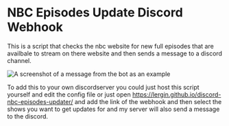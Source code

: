 # NBC Episodes Update Discord Webhook

This is a script that checks the nbc website for new full episodes that are availbale to stream on there website and then sends a message to a discord channel.

![A screenshot of a message from the bot as an example](https://i.imgur.com/mfwiY9F.png)

To add this to your own discordserver you could just host this script yourself and edit the config file or just open https://lergin.github.io/discord-nbc-episodes-updater/ and add the link of the webhook and then select the shows you want to get updates for and my server will also send a message to the discord.